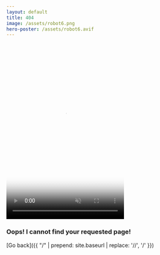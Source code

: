 ```yaml
---
layout: default
title: 404
image: /assets/robot6.png
hero-poster: /assets/robot6.avif
---
```


<video autoplay muted loop playsinline width="308" height="462" poster="{{ page.hero-poster }}">
  <source src="/assets/robot6.mp4" type="video/mp4">
</video>

<br>

<h3 class="no-decoration">Oops! I cannot find your requested page!</h3>
[Go back]({{ "/" | prepend: site.baseurl | replace: '//', '/' }})

